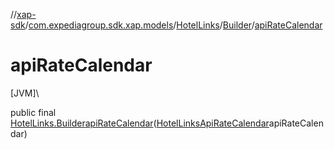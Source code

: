 //[xap-sdk](../../../../index.md)/[com.expediagroup.sdk.xap.models](../../index.md)/[HotelLinks](../index.md)/[Builder](index.md)/[apiRateCalendar](api-rate-calendar.md)

# apiRateCalendar

[JVM]\

public final [HotelLinks.Builder](index.md)[apiRateCalendar](api-rate-calendar.md)([HotelLinksApiRateCalendar](../../-hotel-links-api-rate-calendar/index.md)apiRateCalendar)
